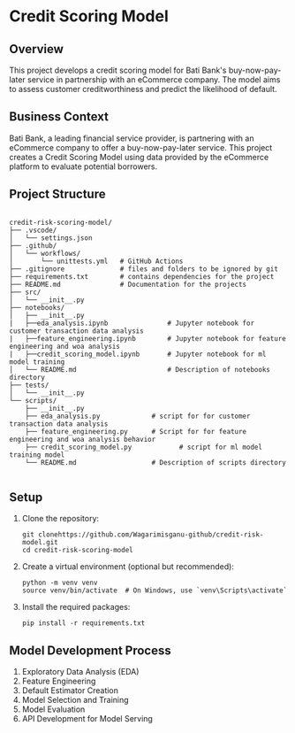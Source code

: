 # Credit Scoring Model

## Overview
This project develops a credit scoring model for Bati Bank's buy-now-pay-later service in partnership with an eCommerce company. The model aims to assess customer creditworthiness and predict the likelihood of default.

## Business Context
Bati Bank, a leading financial service provider, is partnering with an eCommerce company to offer a buy-now-pay-later service. This project creates a Credit Scoring Model using data provided by the eCommerce platform to evaluate potential borrowers.


## Project Structure

```plaintext

credit-risk-scoring-model/
├── .vscode/
│   └── settings.json
├── .github/
│   └── workflows/
│       └── unittests.yml   # GitHub Actions
├── .gitignore              # files and folders to be ignored by git
├── requirements.txt        # contains dependencies for the project
├── README.md               # Documentation for the projects
├── src/
│   └── __init__.py
├── notebooks/
│   ├── __init__.py
|   ├──eda_analysis.ipynb               # Jupyter notebook for customer transaction data analysis 
|   ├──feature_engineering.ipynb        # Jupyter notebook for feature engineering and woa analysis 
|   ├──credit_scoring_model.ipynb       # Jupyter notebook for ml model training 
│   └── README.md                       # Description of notebooks directory 
├── tests/
│   └── __init__.py
└── scripts/
    ├── __init__.py
    ├── eda_analysis.py             # script for for customer transaction data analysis 
    ├── feature_engineering.py      # Script for for feature engineering and woa analysis behavior
    ├── credit_scoring_model.py            # script for ml model training model
    └── README.md                   # Description of scripts directory
    
```


## Setup

1. Clone the repository:
   ```
   git clonehttps://github.com/Wagarimisganu-github/credit-risk-model.git
   cd credit-risk-scoring-model
   ```

2. Create a virtual environment (optional but recommended):
   ```
   python -m venv venv
   source venv/bin/activate  # On Windows, use `venv\Scripts\activate`
   ```

3. Install the required packages:
   ```
   pip install -r requirements.txt
   ```


## Model Development Process
1. Exploratory Data Analysis (EDA)
2. Feature Engineering
3. Default Estimator Creation
4. Model Selection and Training
5. Model Evaluation
6. API Development for Model Serving
